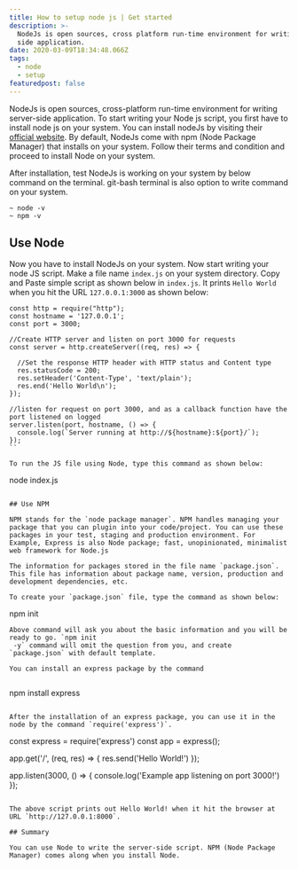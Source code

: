 ```yaml
---
title: How to setup node js | Get started
description: >-
  NodeJs is open sources, cross platform run-time environment for writing server
  side application.
date: 2020-03-09T18:34:48.066Z
tags:
  - node
  - setup
featuredpost: false
---
```

NodeJs is open sources, cross-platform run-time environment for writing server-side application. To start writing your Node js script, you first have to install node js on your system. You can install nodeJs by visiting their [official website](https://nodejs.org/en/download). By default, NodeJs come with npm (Node Package Manager) that installs on your system. Follow their terms and condition and proceed to install Node on your system.

After installation, test NodeJs is working on your system by below command on the terminal. git-bash terminal is also option to write command on your system.

```
~ node -v
~ npm -v
```

## Use Node

Now you have to install NodeJs on your system. Now start writing your node JS script. Make a file name `index.js` on your system directory. Copy and Paste simple script as shown below in `index.js`. It prints `Hello World` when you hit the URL `127.0.0.1:3000` as shown below:


```
const http = require("http");
const hostname = '127.0.0.1';
const port = 3000;

//Create HTTP server and listen on port 3000 for requests
const server = http.createServer((req, res) => {

  //Set the response HTTP header with HTTP status and Content type
  res.statusCode = 200;
  res.setHeader('Content-Type', 'text/plain');
  res.end('Hello World\n');
});

//listen for request on port 3000, and as a callback function have the port listened on logged
server.listen(port, hostname, () => {
  console.log(`Server running at http://${hostname}:${port}/`);
});
``

To run the JS file using Node, type this command as shown below: 

```
node index.js
```

## Use NPM

NPM stands for the `node package manager`. NPM handles managing your package that you can plugin into your code/project. You can use these packages in your test, staging and production environment. For Example, Express is also Node package; fast, unopinionated, minimalist web framework for Node.js

The information for packages stored in the file name `package.json`. This file has information about package name, version, production and development dependencies, etc.

To create your `package.json` file, type the command as shown below:
```
npm init
```
Above command will ask you about the basic information and you will be ready to go. `npm init -y` command will omit the question from you, and create `package.json` with default template.

You can install an express package by the command

```
npm install express
```

After the installation of an express package, you can use it in the node by the command `require('express')`.

```
const express = require('express')
const app = express();

app.get('/', (req, res) => {
  res.send('Hello World!')
});

app.listen(3000, () => {
  console.log('Example app listening on port 3000!')
});
```

The above script prints out Hello World! when it hit the browser at URL `http://127.0.0.1:8000`.

## Summary

You can use Node to write the server-side script. NPM (Node Package Manager) comes along when you install Node.